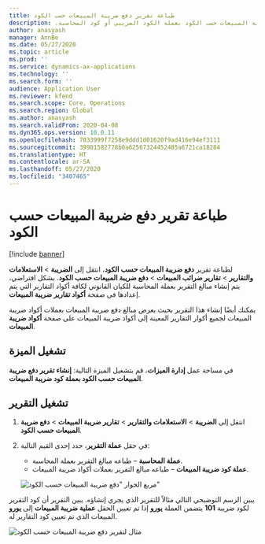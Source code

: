 ```yaml
---
title: طباعة تقرير دفع ضريبة المبيعات حسب الكود‬‏‫
description: يوفر هذا الموضوع معلومات حول الإعدادات والإجراءات المطلوبة لطباعة تقرير دفع ضريبة المبيعات حسب الكود‬‏‫ بعملة الكود الضريبي أو كود المحاسبة.
author: anasyash
manager: AnnBe
ms.date: 05/27/2020
ms.topic: article
ms.prod: ''
ms.service: dynamics-ax-applications
ms.technology: ''
ms.search.form: ''
audience: Application User
ms.reviewer: kfend
ms.search.scope: Core, Operations
ms.search.region: Global
ms.author: anasyash
ms.search.validFrom: 2020-04-08
ms.dyn365.ops.version: 10.0.11
ms.openlocfilehash: 7033999f7258e9ddd1d01620f9ad416e94ef3111
ms.sourcegitcommit: 39981582778b0a62567324452485a6721ca18284
ms.translationtype: HT
ms.contentlocale: ar-SA
ms.lasthandoff: 05/27/2020
ms.locfileid: "3407465"
---
```

# <a name="print-the-sales-tax-payment-by-code-report"></a>طباعة تقرير دفع ضريبة المبيعات حسب الكود‬‏‫ 

[!include [banner](../includes/banner.md)]

لطباعة تقرير **دفع ضريبة المبيعات حسب الكود**، انتقل إلى **الضريبة** \> **الاستعلامات والتقارير** \> **تقارير ضرائب المبيعات** \> **دفع ضريبة المبيعات حسب الكود**. بشكل افتراضي، يتم إنشاء مبالغ التقرير بعملة المحاسبة للكيان القانوني لكافة أكواد التقارير التي يتم إعدادها في صفحة **أكواد تقارير ضريبة المبيعات**.

يمكنك أيضًا إنشاء هذا التقرير بحيث يعرض مبالغ دفع ضريبة المبيعات بعملات أكواد ضريبة المبيعات لجميع أكوار التقارير المعينة إلى أكواد ضريبة المبيعات على صفحة **أكواد ضريبة المبيعات**.

## <a name="turn-on-the-feature"></a>تشغيل الميزة

في مساحة عمل **إدارة الميزات**، قم بتشغيل الميزة التالية: **إنشاء تقرير دفع ضريبة المبيعات حسب الكود بعملة كود ضريبة المبيعات**.

## <a name="run-the-report"></a>تشغيل التقرير

1. انتقل إلى **الضريبة** \> **الاستعلامات والتقارير‬** \> **تقارير ضريبة المبيعات** \> **دفع ضريبة المبيعات حسب الكود**.
2. في حقل **عملة التقرير**، حدد إحدى القيم التالية:

    - **عملة المحاسبة** – طباعه مبالغ التقرير بعملة المحاسبة.
    - **عملة كود ضريبة المبيعات** – طباعه مبالغ التقرير بعملات أكواد ضريبة المبيعات.

    ![مربع الحوار "دفع ضريبة المبيعات حسب الكود"](media/Sales-tax-payment-by-code.png)

يبين الرسم التوضيحي التالي مثالاً للتقرير الذي يجري إنشاؤه. يبين التقرير أن كود التقرير **101** يتضمن العملة **يورو** إذا تم تعيين الحقل **عملية ضريبة المبيعات** إلى **يورو‏‎** لكود ضريبة المبيعات الذي تم تعيين كود التقارير له.

![مثال لتقرير دفع ضريبة المبيعات حسب الكود](media/Sales-tax-payment-by-code-2.png)
